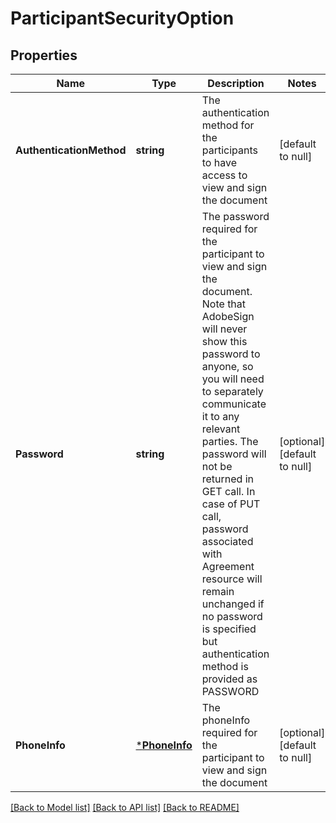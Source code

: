 # ParticipantSecurityOption

## Properties
Name | Type | Description | Notes
------------ | ------------- | ------------- | -------------
**AuthenticationMethod** | **string** | The authentication method for the participants to have access to view and sign the document | [default to null]
**Password** | **string** | The password required for the participant to view and sign the document. Note that AdobeSign will never show this password to anyone, so you will need to separately communicate it to any relevant parties. The password will not be returned in GET call. In case of PUT call, password associated with Agreement resource will remain unchanged if no password is specified but authentication method is provided as PASSWORD | [optional] [default to null]
**PhoneInfo** | [***PhoneInfo**](PhoneInfo.md) | The phoneInfo required for the participant to view and sign the document | [optional] [default to null]

[[Back to Model list]](../README.md#documentation-for-models) [[Back to API list]](../README.md#documentation-for-api-endpoints) [[Back to README]](../README.md)


